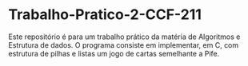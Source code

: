 # Trabalho-Pratico-2-CCF-211
Este repositório é para um trabalho prático da matéria de Algoritmos e Estrutura de dados. O programa consiste em implementar, em C, com estrutura de pilhas e listas um jogo de cartas semelhante a Pife. 
